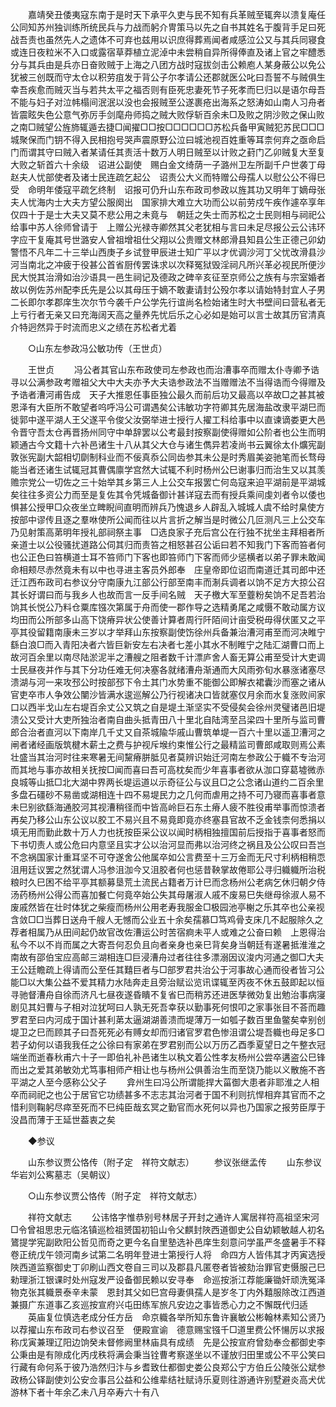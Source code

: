 <!-- { "loadSidebar": true } -->
　　嘉靖癸丑倭夷寇东南于是时天下承平久吏与民不知有兵革贼至辄奔以溃复庵任公同知苏州独训练所统民兵与力战而躬介冑策马以先之自书其姓名于腹背手足曰死战吾责也虽然先人之遗体不可弃也兹用以识庶得葬焉闻者咸感泣公又与其兵同寝食或连日夜粒米不入口或露宿草莽植立泥淖中未尝稍自异所得俸直及诸上官之牢醴悉分与其兵由是兵亦日奋败贼于上海之八团方战时寇拔剑击公赖庖人某身蔽公以免公犹被三创既而守太仓以积劳疽发于背公子尔孝请公还郡就医公叱曰吾誓不与贼俱生幸吾疾愈而贼灭当与若共太平之福否则有臣死忠妻死节子死孝而巳归以是语尔母吾不能与妇子对泣帏榻间泯泯以没也会报贼至公遂裹疮出海系之怒涛如山南人习舟者皆震眩失色公意气弥厉手剑麾舟师捣之贼大败俘斩百余未□及败之阴沙败之保山败之南□贼望公旌斾辄遁去捷□闻擢□□按□□□□□□苏松兵备甲寅贼犯苏民□□□城聚保而门钥不得入民相抱号哭声震原野公泣曰城池视百姓重等耳柰何弃之亟命启门而谓其守曰贼入者某请任其责活十数万人明日贼至以计败之葑门乙卯贼复大至复大败之斩首六十余级　诏进公副使　赐白金文绮荫一子潞州卫左所副千户世袭丁母赵夫人忧部使者及诸士民连疏乞起公　诏责公大义而特赠公母孺人以慰公公不得巳受　命明年倭寇平疏乞终制　诏报可仍升山东布政司参政以旌其功又明年丁嫡母张夫人忧海内士大夫方望公服阕出　国家排大难立大功而公以前劳戍午疾作遽卒享年仅四十于是士大夫又莫不悲公用之未竟与　朝廷之失士而苏松之士民则相与祠祀公给事中苏人徐师曾请于　上赠公光禄寺卿然其父老犹相与言曰未足尽报公云公讳环字应干复庵其号世潞安人曾祖增祖仕父翔以公贵赠文林郎滑县知县公生正德己卯幼警悟不凡年二十三举山西庚子乡试登甲辰进士知广平以才优调沙河丁父忧改滑县沙河当南北之冲疲于役甚公首省厨传罢诛求以次释冤狱毁淫祠凡所兴革必视民所便沙民大悦其治滑如治沙语具一邑生祠记及德政之碑辛亥征至京师公之族有与宗室婚者故以例佐苏州配李氏先是公以其母压于嫡不敢妻请封公殁尔孝以请始特封宜人子男二长即尔孝郡庠生次尔节今袭千户公学先行谊尚名检始诸生时大书壁间曰营私者无上亏行者无亲又曰充海阔天高之量养先忧后乐之心必如是始可以言士故其历官清真介特迥然异于时流而忠义之绩在苏松者尤着 

　　○山东左参政冯公敏功传（王世贞） 

　　王世贞 
　　冯公者其官山东布政使司左参政也而治漕事卒而赠太仆寺卿予诰寻以公满参政考赠祖父大中大夫亦予大夫诰参政法不当赠赠法不当得诰而今得赠及予诰者漕河甫告成　天子大推恩任事臣独公最久而前后功又最高以卒故□之甚其被恩泽有大臣所不敢望者呜呼冯公可谓遇矣公讳敏功字符卿其先居海盐改隶平湖巳而徙郭中遂平湖人王父遂平令俊父汝弼举进士授行人擢工科给事中以直谏谪娄更大邑令晋守吾太仓再晋扬州同守中单辞罢以公考最封按察副使得赠如公阶者也公生而明颖通古今文籍十六补邑诸生十八从其父大仓与诸生儁异若凌尚书云翼徐太仆爌宪副敦张宪副大韶相切劘制科业而不佞真忝公同齿参其未公是时秀眉美姿驰笔而长骛母能当者还诸生试辄冠其曹偶廪学宫然大试辄不利时杨州公巳谢事归而治生又以其羡赡宗党公一切佐之三十始举其乡第三人上公交车报罢亡何岛寇来迫平湖前是平湖城矣往往多资公力而至是复佐其令凭城备御计甚详寇去而有授兵乘间虔刘者令以倭也惧甚公授甲□众夜坐立睥睨间直明而辨兵乃愧退乡人辟乱入城城人虞不给时臬使方按部中谬传且逐之羣咻使所公闻而往以片言折之解当是时微公几叵测凡三上公交车乃见射策高苐明年授礼部祠祭主事　□选良家子充后宫公在行独不扰坐主拜相者所亲道士以公役骚扰道路公伺其归而责笞之相怒甚召公诟曰若不知我门下客而笞者何也公正色曰笞横道士耳不笞师门下客也即笞师门下客而师少惩横者以弟子罪未敢闻命相颊尽赤然竟未有以中也寻进主客员外郎奉　庄皇帝即位诏而南道迁其司郎中还迁江西布政司右参议分守南康九江部公行部至南丰而淛兵调者以饷不足方大掠公召其长好谓曰而与我乡人也故而言一反手间名贼　天子檄大军至虀粉矣饷不足吾若治饷其长悦公乃料仓粟库镪次第属于舟而使一郡作导之选精勇尾之咸慑不敢动属方议均田而公所部多山高下饶瘠异状公使善计算者周行阡陌间计亩受税毋得伏匿又之平亭其役留籍南康未三岁以才举拜山东按察副使饬徐州兵备兼治漕河甫至而河决睢宁繇白浪□而入青阳决者六皆巨新安左右决者七差小其水不制睢宁之陆汇湖曹口而上故河百余里以南尽陆淤泥半之漕艘之阻者数千计漂庐舍人畜无算公甫至受计大吏调士民昼夜并作与其下分功任难无何决塞各就绪漕舟渐通而大风雨弥旬水暴涨诸塞尽溃湖与河一来攻邳公时按部邳下令土其门水势重不能御公即解衣裙囊沙而塞之诸从官吏卒市人争效公闉沙皆满水逡巡解公乃行视诸决口皆就塞仅月余而水复涨败间家口以西半戈山左右堤百余丈公又筑之自是堤土渐坚实不受侵矣会徐州灵璧诸邑旧堤溃公又受计大吏所独治者南自曲头抵青田八十里北自陆湾至吕梁四十里所与监司曹郎合治者直河以下南岸几千丈又自茶城隃华戚山曹筑单堤一百六十里以遥卫漕河之闸者诸经画版筑楗木薪土之费与护视斥堠约束惟公行之最精监司曹郎咸取则焉公素壮盛当其治河时往来寒暑无间黧瘠胼胝见者莫辨识始迁河南左参政公于軄不专治河而其地与事亦故相关抚按□闻而喜曰吾可高枕矣而少年喜事者欲从泇口穿葛墟微赤良城等山抵□北大湖中界两长堤运道以示奇征公与议且□之公念诸山道约二百余里多盘石礓砂不易凿或湖相连十四不易堤民力之几何而虐用之持不可乃寝而喜事者意未巳别欲繇海通胶河其视漕稍径而中皆高岭巨石东土瘠人疲不胜役甫举事而惊溃者再矣乃移公山东公议以胶工不易兴且不易竟即竟亦终塞县官故不乏金钱柰何悉捐以填无用而勤此数十万人力也抚按臣采公议以闻时柄相独擅国前后授指于喜事者怒而下书切责人或公危曰内意坚且实才公以治河显而弗以治河终之祸且及公公叹曰吾岂不念祸国家计重耳坚不可夺遂舍公他属卒如公言费至十三万金而无尺寸利柄相稍恧沮用廷议罢之然犹谓人冯参沮泇今又沮胶者何也惩昔鞅掌故倦耶公寻归軄軄所治税粮时久巳困不给平亭其额募垦荒土流民占籍者万计巳而念杨州公老病乞休归朝夕侍汤药杨州公得公而喜加餐亡何竟卒始公失其母屠淑人戚不废易巳失继母徐淑人易不废戚然皆在壮时体犹之柴瘦而杨州公用老寿我服金□极园池亭榭之乐其卒也公亲视含敛□□当葬日送舟千艘人无憾而公业五十余矣孺慕□笃鸡骨支床几不起服除久之荐者相属乃从田间起仍故官改佐漕运公时苦宿痾未平人或难之公奋曰赖　上恩得治私今不以不肖而属之大寄吾何忍负且向者亲身也亲巳背矣身当朝廷有遂暑抵淮淮之南故有邵伯宝应高邮三湖相连□巨浸漕舟过者往往多漂溺因议浚内河通之御□大夫王公廷瞻疏上得请而公至任其囏巨者与□部罗君共治公于河事故心通而役者皆习公能□以大集公益不爱其精力水陆奔走且旁治赋讼览讯谍辄至丙夜不休五鼓即起以恒寻驰督漕舟自徐而济凡七昼夜遂昏瞶不复省巳而稍苏还进医孳微効复出勉治事病寖剧见其妇曹与子相对泣犹呵曰人孰无死吾幸获以勤事死何恨叩之家事张目不荅而趣罗君至曰内河成于国计甚利苐太逼湖湖善溃而堤薄万一如瓠子数百里鱼鳖矣幸别创堤卫之巳而顾其子曰吾死死必有赙女却而归诸官罗君色惨沮谓公堤吾軄也母足多□若子幼何以语我我任之公徐曰有家弟在罗君别而公以万历乙酉季夏望日之午整衣冠端坐而逝春秋甫六十子一即伯礼补邑诸生以秇文着公性孝友杨州公尝卒遘盗公巳锋而出之爱其弟敏効尤笃事相师产相让也与杨州公俱善治生而至饶乃能以义散施不吝平湖之人至今感称公父子 
　　弇州生曰冯公所谓能捍大菑御大患者非耶淮之人相卒而祠祀之也公于居官它功绩甚多不志志其治河者于国不利则抗悍相弃其官而不之惜利则鞠躬尽瘁至死而不巳纯臣哉玄冥之勤官而水死何以异也乃国家之报劳臣厚于没昌而薄于王延世葢衷之矣 

　　◆参议 

　　山东参议贾公恪传（附子定　祥符文献志） 
　　参议张继孟传 
　　山东参议华岩刘公寯墓志（吴朝议） 

　　○山东参议贾公恪传（附子定　祥符文献志） 

　　祥符文献志 
　　公讳恪字惟恭别号林居子开封之通许人寓居祥符高祖坚宋河□令曾祖思忠元临洺镇巡检祖赟国初铅山令父麒封陜西道御史公自幼颖敏越人初名鷟提学宪副欧阳公哲见而奇之更今名自里塾选补邑庠生刻意问学虽严冬盛暑手不释卷正统戊午领河南乡试第二名明年登进士第授行人将　命四方人皆伟其才丙寅选授陜西道监察御史丁卯刷山西文卷自三司以及郡县凡匿卷者皆被劾治罪官吏慑服己巳勑理浙江银课时处州寇发严设备御民赖以安寻奉　命巡按浙江荐能廉锄奸顽洗冤泽物克张其軄景泰辛未蒙　恩封其父如巳宫母妻俱孺人是岁冬丁内外囏服除改江西道兼摄广东道事乙亥巡按宣府兴屯田练军旅凡安边之事皆悉心力之不懈既代归适 
　　英庙复位慎选老成分任方岳　命京軄各举所知东鲁许襄敏公彬翰林素知公贤乃以荐擢山东布政司右参议召至　便殿宣谕　德意赐宝镪千□道里费公怀愓厉以求报称戊寅兼理辽阳边饷癸未督修阙里林庙具有成绩　先是公按宣府曾劾奉佥都御史李公秉由是有隙成化丙戌秩将满会秉当铨曹考察遂坐以不谨放归田里或公不平公笑曰行藏有命何系于彼乃浩然归汴与乡耆致仕都御史娄公良郑公宁方伯丘公陵张公斌参政杨公铎副使刘公安佥事吕公益和公维辈结社赋诗乐夏则往游通许别墅避炎高犬优游林下者十年余乙未八月卒寿六十有八 
